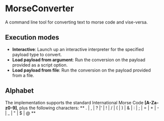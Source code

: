 # MorseConverter
A command line tool for converting text to morse code and vise-versa.

## Execution modes
* **Interactive**: Launch up an interactive interpreter for the specified payload type to convert.
* **Load payload from argument**: Run the conversion on the payload provided as a script option.
* **Load payload from file**: Run the conversion on the payload provided from a file.

## Alphabet
The implementation supports the standard International Morse Code **[A-Za-z0-9]**, plus the following characters: ** . | , | ? |' | ! | / | ( | ) | & | : | ; | = | + | - | _ | " | $ | @ ** 

